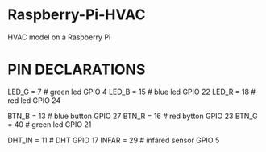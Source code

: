# Raspberry-Pi-HVAC

HVAC model on a Raspberry Pi

# PIN DECLARATIONS #
LED_G = 7     # green led            GPIO 4
LED_B = 15    # blue led             GPIO 22
LED_R = 18    # red led              GPIO 24

BTN_B = 13    # blue button          GPIO 27
BTN_R = 16    # red bytton           GPIO 23
BTN_G = 40    # green led            GPIO 21

DHT_IN = 11   # DHT                  GPIO 17
INFAR = 29    # infared sensor       GPIO 5
